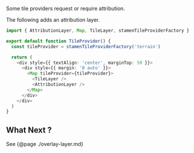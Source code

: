 Some tile providers request or require attribution.

The following adds an attribution layer.

```typescript
import { AttributionLayer, Map, TileLayer, stamenTileProviderFactory } from '@jetblack/map'

export default function TileProvider() {
  const tileProvider = stamenTileProviderFactory('terrain')

  return (
    <div style={{ textAlign: 'center', marginTop: 50 }}>
      <div style={{ margin: '0 auto' }}>
        <Map tileProvider={tileProvider}>
          <TileLayer />
          <AttributionLayer />
        </Map>
      </div>
    </div>
  )
}
```

## What Next ?

See {@page ./overlay-layer.md}
